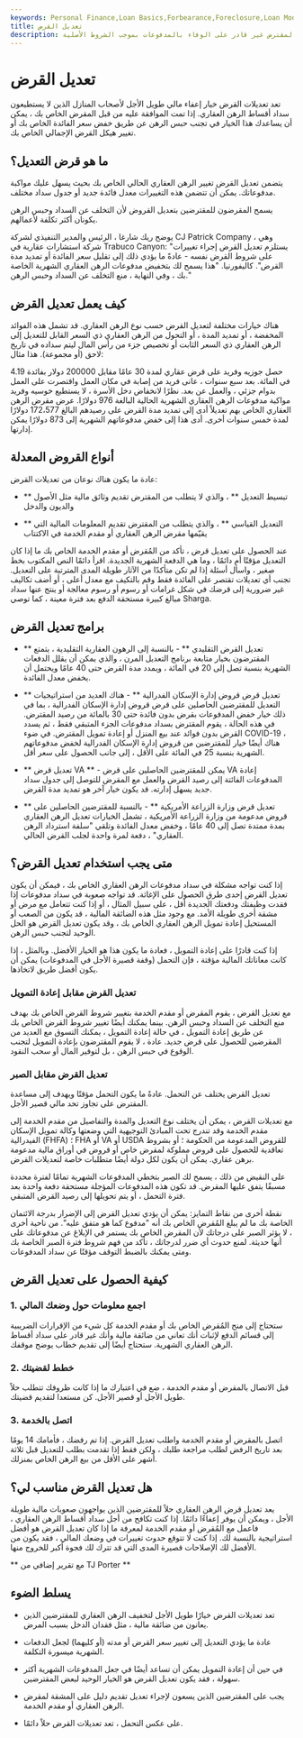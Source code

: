 ```yaml
---
keywords: Personal Finance,Loan Basics,Forbearance,Foreclosure,Loan Modification,Mortgage Modification,Mortgage Refinance,Mortgages,Refinancing
title: تعديل القرض
description: تعديل القرض هو تغيير يتم إجراؤه على شروط القرض الحالي لأن المقترض غير قادر على الوفاء بالمدفوعات بموجب الشروط الأصلية.
---
```


# تعديل القرض
تعد تعديلات القرض خيار إعفاء مالي طويل الأجل لأصحاب المنازل الذين لا يستطيعون سداد أقساط الرهن العقاري. إذا تمت الموافقة عليه من قبل المقرض الخاص بك ، يمكن أن يساعدك هذا الخيار في تجنب حبس الرهن عن طريق خفض سعر الفائدة الخاص بك أو تغيير هيكل القرض الإجمالي الخاص بك.

## ما هو قرض التعديل؟

يتضمن تعديل القرض تغيير الرهن العقاري الحالي الخاص بك بحيث يسهل عليك مواكبة مدفوعاتك. يمكن أن تتضمن هذه التغييرات معدل فائدة جديد أو جدول سداد مختلف.

يسمح المقرضون للمقترضين بتعديل القروض لأن التخلف عن السداد وحبس الرهن يكونان أكثر تكلفة لأعمالهم.

يوضح ريك شارغا ، الرئيس والمدير التنفيذي لشركة CJ Patrick Company ، وهي شركة استشارات عقارية في Trabuco Canyon: "يستلزم تعديل القرض إجراء تغييرات على شروط القرض نفسه - عادةً ما يؤدي ذلك إلى تقليل سعر الفائدة أو تمديد مدة القرض". كاليفورنيا. "هذا يسمح لك بتخفيض مدفوعات الرهن العقاري الشهرية الخاصة بك ، وفي النهاية ، منع التخلف عن السداد وحبس الرهن."

## كيف يعمل تعديل القرض

هناك خيارات مختلفة لتعديل القرض حسب نوع الرهن العقاري. قد تشمل هذه الفوائد المخفضة ، أو تمديد المدة ، أو التحول من الرهن العقاري ذي السعر القابل للتعديل إلى الرهن العقاري ذي السعر الثابت أو تخصيص جزء من رأس المال ليتم سداده في تاريخ لاحق (أو مجموعة). هذا مثال:

حصل جوزيه وفريد على قرض عقاري لمدة 30 عامًا مقابل 200000 دولار بفائدة 4.19 في المائة. بعد سبع سنوات ، عانى فريد من إصابة في مكان العمل واقتصرت على العمل بدوام جزئي ، والعمل عن بعد. نظرًا لانخفاض دخل الأسرة ، لا يستطيع خوسيه وفريد مواكبة مدفوعات الرهن العقاري الشهرية الحالية البالغة 976 دولارًا. عرض مقرض الرهن العقاري الخاص بهم تعديلاً أدى إلى تمديد مدة القرض على رصيدهم البالغ 172،577 دولارًا لمدة خمس سنوات أخرى. أدى هذا إلى خفض مدفوعاتهم الشهرية إلى 873 دولارًا يمكن إدارتها.

## أنواع القروض المعدلة

عادة ما يكون هناك نوعان من تعديلات القرض:

- ** تبسيط التعديل ** ، والذي لا يتطلب من المقترض تقديم وثائق مالية مثل الأصول والديون والدخل

- ** التعديل القياسي ** ، والذي يتطلب من المقترض تقديم المعلومات المالية التي يقيّمها مقرض الرهن العقاري أو مقدم الخدمة في الاكتتاب

عند الحصول على تعديل قرض ، تأكد من المُقرض أو مقدم الخدمة الخاص بك ما إذا كان التعديل مؤقتًا أم دائمًا ، وما هي الدفعة الشهرية الجديدة. اقرأ دائمًا النص المكتوب بخط صغير ، واسأل أسئلة إذا لم تكن متأكدًا من الآثار طويلة المدى المترتبة على التعديل. تجنب أي تعديلات تقتصر على الفائدة فقط وقم بالتكيف مع معدل أعلى ، أو أضف تكاليف غير ضرورية إلى قرضك في شكل غرامات أو رسوم أو رسوم معالجة أو ينتج عنها سداد مبالغ كبيرة مستحقة الدفع بعد فترة معينة ، كما توصي Sharga.

## برامج تعديل القرض

- ** تعديل القرض التقليدي ** - بالنسبة إلى الرهون العقارية التقليدية ، يتمتع المقترضون بخيار متابعة برنامج التعديل المرن ، والذي يمكن أن يقلل الدفعات الشهرية بنسبة تصل إلى 20 في المائة ، ويمدد مدة القرض حتى 40 عامًا ويحتمل أن يخفض معدل الفائدة.

- ** تعديل قرض قروض إدارة الإسكان الفدرالية ** - هناك العديد من استراتيجيات التعديل للمقترضين الحاصلين على قرض قروض إدارة الإسكان الفدرالية ، بما في ذلك خيار خفض المدفوعات بقرض بدون فائدة حتى 30 بالمائة من رصيد المقترض. في هذه الحالة ، يقوم المقترض بسداد مدفوعات الجزء المتبقي فقط ، ثم يسدد القرض بدون فوائد عند بيع المنزل أو إعادة تمويل المقترض. في ضوء COVID-19 ، هناك أيضًا خيار للمقترضين من قروض إدارة الإسكان الفدرالية لخفض مدفوعاتهم الشهرية بنسبة 25 في المائة على الأقل ، إلى جانب الحصول على سعر أقل.

- ** تعديل قرض VA ** - يمكن للمقترضين الحاصلين على قرض VA إعادة المدفوعات الفائتة إلى رصيد القرض والعمل مع المقرض للتوصل إلى جدول سداد جديد يسهل إدارته. قد يكون خيار آخر هو تمديد مدة القرض.

- ** تعديل قرض وزارة الزراعة الأمريكية ** - بالنسبة للمقترضين الحاصلين على قروض مدعومة من وزارة الزراعة الأمريكية ، تشمل الخيارات تعديل الرهن العقاري بمدة ممتدة تصل إلى 40 عامًا ، وخفض معدل الفائدة وتلقي "سلفة استرداد الرهن العقاري" ، دفعة لمرة واحدة لجلب القرض الحالي.

## متى يجب استخدام تعديل القرض؟

إذا كنت تواجه مشكلة في سداد مدفوعات الرهن العقاري الخاص بك ، فيمكن أن يكون تعديل القرض إحدى طرق الحصول على الإغاثة. قد تواجه صعوبة في سداد مدفوعات إذا فقدت وظيفتك ودفعتك الجديدة أقل ، على سبيل المثال ، أو إذا كنت تتعامل مع مرض أو مشقة أخرى طويلة الأمد. مع وجود مثل هذه الضائقة المالية ، قد يكون من الصعب أو المستحيل إعادة تمويل الرهن العقاري الخاص بك ، وقد يكون تعديل القرض هو الحل الوحيد لتجنب حبس الرهن.

إذا كنت قادرًا على إعادة التمويل ، فعادة ما يكون هذا هو الخيار الأفضل. وبالمثل ، إذا كانت معاناتك المالية مؤقتة ، فإن التحمل (وقفة قصيرة الأجل في المدفوعات) يمكن أن يكون أفضل طريق لاتخاذها.

### تعديل القرض مقابل إعادة التمويل

مع تعديل القرض ، يقوم المقرض أو مقدم الخدمة بتغيير شروط القرض الخاص بك بهدف منع التخلف عن السداد وحبس الرهن. بينما يمكنك أيضًا تغيير شروط القرض الخاص بك عن طريق إعادة التمويل ، في حالة إعادة التمويل ، يمكنك التسوق مع العديد من المقرضين للحصول على قرض جديد. عادة ، لا يقوم المقترضون بإعادة التمويل لتجنب الوقوع في حبس الرهن ، بل لتوفير المال أو سحب النقود.

### تعديل القرض مقابل الصبر

تعديل القرض يختلف عن التحمل. عادةً ما يكون التحمل مؤقتًا ويهدف إلى مساعدة المقترض على تجاوز تحد مالي قصير الأجل.

مع تعديلات القرض ، يمكن أن يختلف نوع التعديل والمدة والتفاصيل من مقدم الخدمة إلى مقدم الخدمة وقد تندرج تحت المبادئ التوجيهية التي وضعتها وكالة تمويل الإسكان الفيدرالية (FHFA) ؛ FHA أو VA أو USDA للقروض المدعومة من الحكومة ؛ أو بشروط تعاقدية للحصول على قروض مملوكة لمقرض خاص أو قروض في أوراق مالية مدعومة برهن عقاري. يمكن أن يكون لكل دولة أيضًا متطلبات خاصة لتعديلات القرض.

على النقيض من ذلك ، يسمح لك الصبر بتخطي المدفوعات الشهرية تمامًا لفترة محددة مسبقًا يتفق عليها المقرض. قد تكون هذه المدفوعات المؤجلة مستحقة دفعة واحدة بعد فترة التحمل ، أو يتم تحويلها إلى رصيد القرض المتبقي.

نقطة أخرى من نقاط التمايز: يمكن أن يؤدي تعديل القرض إلى الإضرار بدرجة الائتمان الخاصة بك ما لم يبلغ المُقرض الخاص بك أنه "مدفوع كما هو متفق عليه". من ناحية أخرى ، لا يؤثر الصبر على درجاتك لأن المقرض الخاص بك يستمر في الإبلاغ عن مدفوعاتك على أنها حديثة. لمنع حدوث أي ضرر لدرجاتك ، تأكد من فهم شروط فترة الصبر الخاصة بك ومتى يمكنك بالضبط التوقف مؤقتًا عن سداد المدفوعات.

## كيفية الحصول على تعديل القرض

### 1. اجمع معلومات حول وضعك المالي

ستحتاج إلى منح المُقرض الخاص بك أو مقدم الخدمة كل شيء من الإقرارات الضريبية إلى قسائم الدفع لإثبات أنك تعاني من ضائقة مالية وأنك غير قادر على سداد أقساط الرهن العقاري الشهرية. ستحتاج أيضًا إلى تقديم خطاب يوضح موقفك.

### 2. خطط لقضيتك

قبل الاتصال بالمقرض أو مقدم الخدمة ، ضع في اعتبارك ما إذا كانت ظروفك تتطلب حلاً طويل الأجل أو قصير الأجل. كن مستعدا لتقديم قضيتك.

### 3. اتصل بالخدمة

اتصل بالمقرض أو مقدم الخدمة واطلب تعديل القرض. إذا تم رفضك ، فأمامك 14 يومًا بعد تاريخ الرفض لطلب مراجعة طلبك ، ولكن فقط إذا تقدمت بطلب للتعديل قبل ثلاثة أشهر على الأقل من بيع الرهن الخاص بمنزلك.

## هل تعديل القرض مناسب لي؟

يعد تعديل قرض الرهن العقاري حلاً للمقترضين الذين يواجهون صعوبات مالية طويلة الأجل ، ويمكن أن يوفر إعفاءًا دائمًا. إذا كنت تكافح من أجل سداد أقساط الرهن العقاري ، فاعمل مع المُقرض أو مقدم الخدمة لمعرفة ما إذا كان تعديل القرض هو أفضل استراتيجية بالنسبة لك. إذا كنت لا تتوقع حدوث تغييرات في وضعك المالي ، فقد يكون من الأفضل لك الإصلاحات قصيرة المدى التي قد تترك لك فجوة أكبر للخروج منها.

** مع تقرير إضافي من TJ Porter **

## يسلط الضوء

- تعد تعديلات القرض خيارًا طويل الأجل لتخفيف الرهن العقاري للمقترضين الذين يعانون من ضائقة مالية ، مثل فقدان الدخل بسبب المرض.

- عادة ما يؤدي التعديل إلى تغيير سعر القرض أو مدته (أو كليهما) لجعل الدفعات الشهرية ميسورة التكلفة.

- في حين أن إعادة التمويل يمكن أن تساعد أيضًا في جعل المدفوعات الشهرية أكثر سهولة ، فقد يكون تعديل القرض هو الخيار الوحيد لبعض المقترضين.

- يجب على المقترضين الذين يسعون لإجراء تعديل تقديم دليل على المشقة لمقرض الرهن العقاري أو مقدم الخدمة.

- على عكس التحمل ، تعد تعديلات القرض حلاً دائمًا.


